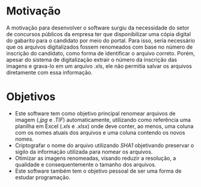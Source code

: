 # Motivação
A motivação para desenvolver o software surgiu da necessidade do setor de concursos públicos da empresa ter que disponibilizar uma cópia digital do gabarito para o candidato por meio do portal. 
Para isso, seria necessário que os arquivos digitalizados fossem renomeados com base no número de inscrição do candidato, como forma de identificar o arquivo correto. Porém, apesar do sistema de digitalização extrair o número da inscrição das imagens e grava-lo em um arquivo .xls, ele não permitia salvar os arquivos diretamente com essa informação.

# Objetivos
+ Este software tem como objetivo principal renomear arquivos de imagem (*.jpg* e *.TIF*) automaticamente, utilizando como referência uma planilha em Excel (*.xls* e *.xlsx*) onde deve conter, ao menos, uma coluna com os nomes atuais dos arquivos e uma coluna contendo os novos nomes.
+ Criptografar o nome do arquivo utilizando *SHA1* objetivando preservar o sigilo da informação utilizada para nomear os arquivos.
+ Otimizar as imagens renomeadas, visando reduzir a resolução, a qualidade e consequentemente o tamanho dos arquivos.
+ Este software também tem o objetivo pessoal de ser uma forma de estudar programação.
